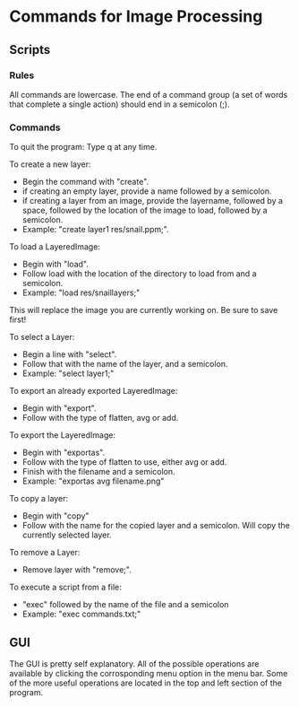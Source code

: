 # Commands for Image Processing

## Scripts

### Rules
All commands are lowercase.
The end of a command group (a set of words that complete a single action)
should end in a semicolon (;).

### Commands

To quit the program: Type q at any time.

To create a new layer: 
- Begin the command with "create".
- if creating an empty layer, provide a name followed by a semicolon.
- if creating a layer from an image, provide the layername,
followed by a space, followed by the location of the image to load,
followed by a semicolon.
- Example: "create layer1 res/snail.ppm;".

To load a LayeredImage:
- Begin with "load".
- Follow load with the location of the directory to load from and a semicolon.
- Example: "load res/snaillayers;"

This will replace the image you are currently working on. Be sure to save first!

To select a Layer:
- Begin a line with "select".
- Follow that with the name of the layer, and a semicolon.
- Example: "select layer1;"

To export an already exported LayeredImage:
- Begin with "export".
- Follow with the type of flatten, avg or add.

To export the LayeredImage:
- Begin with "exportas".
- Follow with the type of flatten to use, either avg or add.
- Finish with the filename and a semicolon.
- Example: "exportas avg filename.png"

To copy a layer:
- Begin with "copy"
- Follow with the name for the copied layer and a semicolon. Will
  copy the currently selected layer.

To remove a Layer:
- Remove layer with "remove;".

To execute a script from a file:
- "exec" followed by the name of the file and a semicolon
- Example: "exec commands.txt;"

## GUI

The GUI is pretty self explanatory. All of the possible operations are available
by clicking the corrosponding menu option in the menu bar. Some of the more useful
operations are located in the top and left section of the program.
